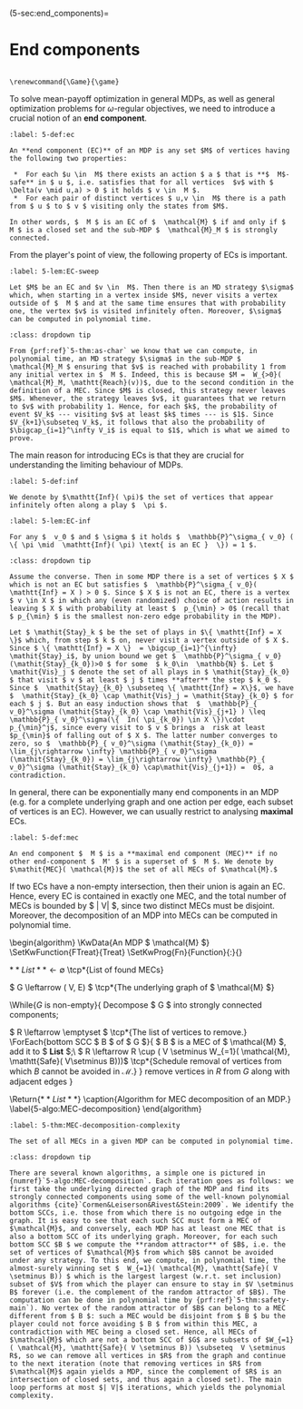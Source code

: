 (5-sec:end_components)=
# End components

```{math}

\renewcommand{\Game}{\game}

```

To solve mean-payoff optimization in general MDPs, as well as general optimization problems for $\omega$-regular objectives, we need to introduce a crucial notion of an **end component**.

````{prf:definition} NEEDS TITLE 5-def:ec
:label: 5-def:ec

An **end component (EC)** of an MDP is any set $M$ of vertices having the following two properties:

 *  For each $u \in  M$ there exists an action $ a $ that is **$  M$-safe** in $ u $, i.e. satisfies that for all vertices  $v$ with $  \Delta(v \mid u,a) > 0 $ it holds $ v \in  M $.
 *  For each pair of distinct vertices $ u,v \in  M$ there is a path from $ u $ to $ v $ visiting only the states from $M$.

In other words, $  M $ is an EC of $  \mathcal{M} $ if and only if $  M $ is a closed set and the sub-MDP $  \mathcal{M}_M $ is strongly connected. 

````

From the player's point of view, the following property of ECs is important.

````{prf:lemma} NEEDS TITLE 5-lem:EC-sweep
:label: 5-lem:EC-sweep

Let $M$ be an EC and $v \in  M$. Then there is an MD strategy $\sigma$ which, when starting in a vertex inside $M$, never visits a vertex outside of $  M $ and at the same time ensures that with probability one, the vertex $v$ is visited infinitely often. Moreover, $\sigma$ can be computed in polynomial time.

````

````{admonition} Proof
:class: dropdown tip

From {prf:ref}`5-thm:as-char` we know that we can compute, in polynomial time, an MD strategy $\sigma$ in the sub-MDP $  \mathcal{M}_M $ ensuring that $v$ is reached with probability 1 from any initial vertex in $  M $. Indeed, this is because $M =  W_{>0}( \mathcal{M}_M, \mathtt{Reach}(v))$, due to the second condition in the definition of a MEC. Since $M$ is closed, this strategy never leaves $M$. Whenever, the strategy leaves $v$, it guarantees that we return to $v$ with probability 1. Hence, for each $k$, the probability of event $V_k$ --- visiting $v$ at least $k$ times --- is $1$. Since $V_{k+1}\subseteq V_k$, it follows that also the probability of $\bigcap_{i=1}^\infty V_i$ is equal to $1$, which is what we aimed to prove.

````

The main reason for introducing ECs is that they are crucial for understanding the limiting behaviour of MDPs.

````{prf:definition} NEEDS TITLE 5-def:inf
:label: 5-def:inf

We denote by $\mathtt{Inf}( \pi)$ the set of vertices that appear infinitely often along a play $  \pi $.

````

````{prf:lemma} NEEDS TITLE 5-lem:EC-inf
:label: 5-lem:EC-inf

For any $  v_0 $ and $ \sigma $ it holds $  \mathbb{P}^\sigma_{ v_0} ( \{ \pi \mid  \mathtt{Inf}( \pi) \text{ is an EC }  \}) = 1 $. 

````

````{admonition} Proof
:class: dropdown tip

Assume the converse. Then in some MDP there is a set of vertices $ X $ which is not an EC but satisfies $  \mathbb{P}^\sigma_{ v_0}( \mathtt{Inf} = X ) > 0 $. Since $ X $ is not an EC, there is a vertex $ v \in X $ in which any (even randomized) choice of action results in leaving $ X $ with probability at least $  p_{\min} > 0$ (recall that $ p_{\min} $ is the smallest non-zero edge probability in the MDP).

Let $ \mathit{Stay}_k $ be the set of plays in $\{ \mathtt{Inf} = X \}$ which, from step $ k $ on, never visit a vertex outside of $ X $. Since $ \{ \mathtt{Inf} = X \}  = \bigcup_{i=1}^{\infty} \mathit{Stay}_i$, by union bound we get $  \mathbb{P}^\sigma_{ v_0}(\mathit{Stay}_{k_0})>0 $ for some  $ k_0\in  \mathbb{N} $. Let $ \mathit{Vis}_j $ denote the set of all plays in $ \mathit{Stay}_{k_0} $ that visit $ v $ at least $ j $ times **after** the step $ k_0 $. Since $  \mathit{Stay}_{k_0} \subseteq \{ \mathtt{Inf} = X\}$, we have $  \mathit{Stay}_{k_0} \cap \mathit{Vis}_j = \mathit{Stay}_{k_0} $ for each $ j $. But an easy induction shows that  $  \mathbb{P}_{ v_0}^\sigma (\mathit{Stay}_{k_0} \cap \mathit{Vis}_{j+1} ) \leq  \mathbb{P}_{ v_0}^\sigma(\{  In( \pi_{k_0}) \in X \})\cdot p_{\min}^j$, since every visit to $ v $ brings a  risk at least $p_{\min}$ of falling out of $ X $. The latter number converges to zero, so $  \mathbb{P}_{ v_0}^\sigma (\mathit{Stay}_{k_0}) = \lim_{j\rightarrow \infty} \mathbb{P}_{ v_0}^\sigma (\mathit{Stay}_{k_0}) = \lim_{j\rightarrow \infty} \mathbb{P}_{ v_0}^\sigma (\mathit{Stay}_{k_0} \cap\mathit{Vis}_{j+1}) =  0$, a contradiction.

````

In general, there can be exponentially many end components in an MDP (e.g. for a complete underlying graph and one action per edge, each subset of vertices is an EC). However, we can usually restrict to analysing **maximal** ECs.

````{prf:definition} NEEDS TITLE 5-def:mec
:label: 5-def:mec

An end component $  M $ is a **maximal end component (MEC)** if no other end-component $  M' $ is a superset of $  M $. We denote by $\mathit{MEC}( \mathcal{M})$ the set of all MECs of $\mathcal{M}.$

````

If two ECs have a non-empty intersection, then their union is again an EC. Hence, every EC is contained in exactly one MEC, and the total number of MECs is bounded by $ | V| $, since two distinct MECs must be disjoint. Moreover, the decomposition of an MDP into MECs can be computed in polynomial time.

\begin{algorithm}
\KwData{An MDP $  \mathcal{M} $}
\SetKwFunction{FTreat}{Treat}
\SetKwProg{Fn}{Function}{:}{}

$**List** \leftarrow \emptyset$ \tcp*{List of found MECs}

$ G \leftarrow ( V, E) $ \tcp*{The underlying graph of $  \mathcal{M} $} 

\While{$G$ is non-empty}{
Decompose $ G $ into strongly connected components;

$ R \leftarrow \emptyset $ \tcp*{The list of vertices to remove.}
\ForEach{bottom SCC $ B $ of $ G $}{
$ B $ is a MEC of $  \mathcal{M} $, add it to $ **List** $;\\
$ R \leftarrow R \cup ( V \setminus  W_{=1}( \mathcal{M}, \mathtt{Safe}( V\setminus B)))$ \tcp*{Schedule removal of vertices from which $B$ cannot be avoided in $\mathcal{M}$.}
} 
remove vertices in $R$ from $G$ along with adjacent edges
}

\Return{$**List**$}
\caption{Algorithm for MEC decomposition of an MDP.}
\label{5-algo:MEC-decomposition}
\end{algorithm}

````{prf:theorem} NEEDS TITLE 5-thm:MEC-decomposition-complexity
:label: 5-thm:MEC-decomposition-complexity

The set of all MECs in a given MDP can be computed in polynomial time.

````

````{admonition} Proof
:class: dropdown tip

There are several known algorithms, a simple one is pictured in {numref}`5-algo:MEC-decomposition`. Each iteration goes as follows: we first take the underlying directed graph of the MDP and find its strongly connected components using some of the well-known polynomial algorithms {cite}`Cormen&Leiserson&Rivest&Stein:2009`. We identify the bottom SCCs, i.e. those from which there is no outgoing edge in the graph. It is easy to see that each such SCC must form a MEC of $\mathcal{M}$, and conversely, each MDP has at least one MEC that is also a bottom SCC of its underlying graph. Moreover, for each such bottom SCC $B $ we compute the **random attractor** of $B$, i.e. the set of vertices of $\mathcal{M}$ from which $B$ cannot be avoided under any strategy. To this end, we compute, in polynomial time, the almost-surely winning set $  W_{=1}( \mathcal{M}, \mathtt{Safe}( V \setminus B)) $ which is the largest largest (w.r.t. set inclusion) subset of $V$ from which the player can ensure to stay in $V \setminus B$ forever (i.e. the complement of the random attractor of $B$). The computation can be done in polynomial time by {prf:ref}`5-thm:safety-main`). No vertex of the random attractor of $B$ can belong to a MEC different from $ B $: such a MEC would be disjoint from $ B $ bu the player could not force avoiding $ B $ from within this MEC, a contradiction with MEC being a closed set. Hence, all MECs of $\mathcal{M}$ which are not a bottom SCC of $G$ are subsets of $W_{=1}( \mathcal{M}, \mathtt{Safe}( V \setminus B)) \subseteq  V \setminus R$, so we can remove all vertices in $R$ from the graph and continue to the next iteration (note that removing vertices in $R$ from $\mathcal{M}$ again yields a MDP, since the complement of $R$ is an intersection of closed sets, and thus again a closed set). The main loop performs at most $| V|$ iterations, which yields the polynomial complexity.

````

